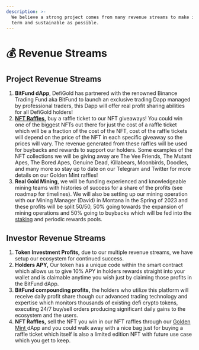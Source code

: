 ```yaml
---
description: >-
  We believe a strong project comes from many revenue streams to make it as long
  term and sustainable as possible.
---
```


# 💰 Revenue Streams

## Project Revenue Streams

1. **BitFund dApp**, DefiGold has partnered with the renowned Binance Trading Fund aka BitFund to launch an exclusive trading Dapp managed by professional traders, this Dapp will offer real profit sharing abilities for all DefiGold holders!
2. [**NFT Raffles**](https://goldenmint.io)**,** buy a raffle ticket to our NFT giveaways! You could win one of the biggest NFTs out there for just the cost of a raffle ticket which will be a fraction of the cost of the NFT, cost of the raffle tickets will depend on the price of the NFT in each specific giveaway so the prices will vary. The revenue generated from these raffles will be used for buybacks and rewards to support our holders. Some examples of the NFT collections we will be giving away are The Vee Friends, The Mutant Apes, The Bored Apes, Genuine Dead, Killabears, Moonbirds, Doodles, and many more so stay up to date on our Telegram and Twitter for more details on our Golden Mint raffles!&#x20;
3. **Real Gold Mining**, we will be funding experienced and knowledgeable mining teams with histories of success for a share of the profits (see roadmap for timelines). We will also be setting up our mining operation with our Mining Manager (David) in Montana in the Spring of 2023 and these profits will be split 50/50, 50% going towards the expansion of mining operations and 50% going to buybacks which will be fed into the [staking](../supporting-mechanisms/usddgold-holder-rewards.md) and periodic rewards pools.



## Investor Revenue Streams

1. **Token Investment Profits,** due to our multiple revenue streams, we have setup our ecosystem for continued success.
2. **Holders APY,** Our token has a unique code within the smart contract which allows us to give 10% APY in holders rewards straight into your wallet and is claimable anytime you wish just by claiming those profits in the BitFund dApp.
3. **BitFund compounding profits,** the holders who utilize this platform will receive daily profit share though our advanced trading technology and expertise which monitors thousands of existing defi crypto tokens, executing 24/7 buy/sell orders producing significant daily gains to the ecosystem and the users.
4. **NFT Raffles,** sell the NFT you win in our NFT raffles through our [Golden Mint ](https://goldenmint.io)dApp and you could walk away with a nice bag just for buying a raffle ticket which itself is also a limited edition NFT with future use case which you get to keep.



<figure><img src="../.gitbook/assets/whitepaper2 (1).png" alt=""><figcaption></figcaption></figure>
